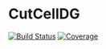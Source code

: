 # CutCellDG

[![Build Status](https://github.com/ArjunNarayanan/CutCellDG.jl/workflows/CI/badge.svg)](https://github.com/ArjunNarayanan/CutCellDG.jl/actions)
[![Coverage](https://codecov.io/gh/ArjunNarayanan/CutCellDG.jl/branch/master/graph/badge.svg)](https://codecov.io/gh/ArjunNarayanan/CutCellDG.jl)
